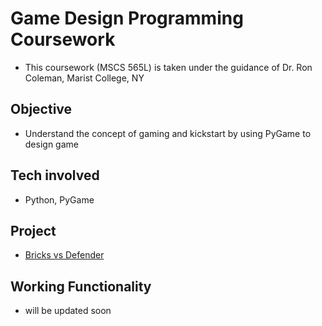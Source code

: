 # Game Design Programming Coursework
- This coursework (MSCS 565L) is taken under the guidance of Dr. Ron Coleman, Marist College, NY

## Objective
- Understand the concept of gaming and kickstart by using PyGame to design game

## Tech involved
- Python, PyGame

## Project
- [Bricks vs Defender](https://github.com/vivekVells/GameDesignProgramming/tree/master/GamesDesigned/BricksVsDefender)

## Working Functionality
- will be updated soon
